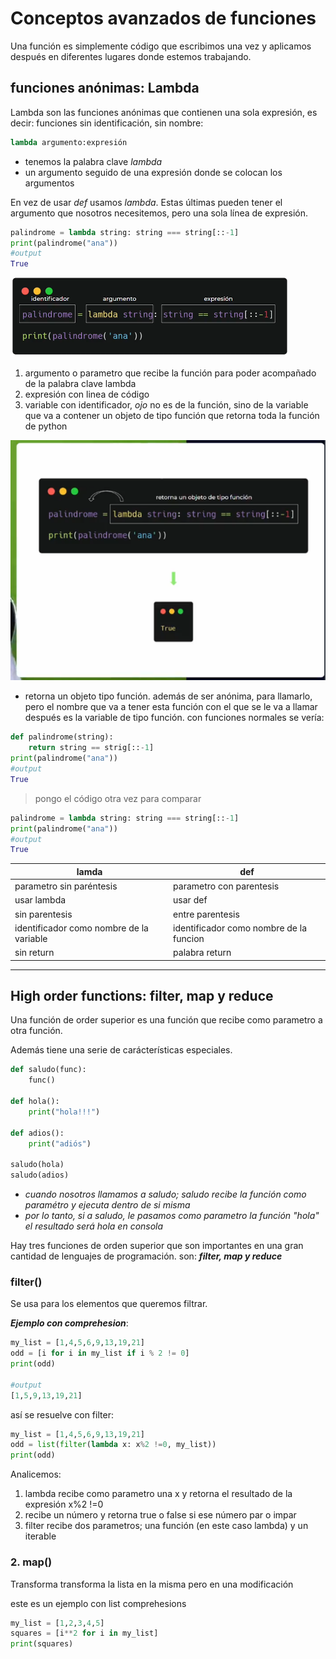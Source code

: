 # Conceptos avanzados de funciones
Una función es simplemente código que escribimos una vez y aplicamos después en diferentes lugares donde estemos trabajando.

## funciones anónimas: Lambda

Lambda son las funciones anónimas que contienen una sola expresión, es decir: funciones sin identificación, sin nombre:

```python
lambda argumento:expresión
```
* tenemos la palabra clave *lambda*
* un argumento seguido de una expresión donde se colocan los argumentos

En vez de usar *def* usamos *lambda*. Estas últimas pueden tener el argumento que nosotros necesitemos, pero una sola línea de expresión.

```python
palindrome = lambda string: string === string[::-1]
print(palindrome("ana"))
#output
True
```
![lambda](../M-a-ciclos_comp/images/lambda.png)
1. argumento o parametro que recibe la función para poder  acompañado de la palabra clave lambda
2. expresión con linea de código
3. variable con identificador, *ojo* no es de la función, sino de la variable que va a contener un objeto de tipo función que retorna toda la función de python

![lamda2](../M-a-ciclos_comp/images/lambda2.png)

* retorna un objeto tipo función. además de ser anónima, para llamarlo, pero el nombre que va a tener esta función con el que se le va a llamar después es la variable de tipo función.
con funciones normales se vería:

```python
def palindrome(string):
    return string == strig[::-1]
print(palindrome("ana"))
#output
True
```
>pongo el código otra vez para comparar

```python
palindrome = lambda string: string === string[::-1]
print(palindrome("ana"))
#output
True
```

| lamda    | def   |
| ---------| ------|
|parametro sin paréntesis | parametro con parentesis|
| usar lambda   | usar def  |
| sin parentesis    | entre parentesis |
| identificador como nombre de la variable | identificador como nombre de la funcion
| sin return | palabra return |

---

## High order functions: filter, map y reduce
Una función de order superior es una función que recibe como parametro a otra función.

Además tiene una serie de carácterísticas especiales.

```python
def saludo(func):
    func()

def hola():
    print("hola!!!")

def adios():
    print("adiós")

saludo(hola)
saludo(adios)
```
* *cuando nosotros llamamos a saludo; saludo recibe la función como paramétro y ejecuta dentro de si misma*
* *por lo tanto, si a saludo, le pasamos como parametro la función "hola" el resultado será hola en consola*

Hay tres funciones de orden superior que son importantes en una gran cantidad de lenguajes de programación. son: ***filter, map y reduce***

### filter()

Se usa para los elementos que queremos filtrar.

***Ejemplo con comprehesion***:
```python
my_list = [1,4,5,6,9,13,19,21]
odd = [i for i in my_list if i % 2 != 0]
print(odd)

#output
[1,5,9,13,19,21]
```
así se resuelve con filter:
```python
my_list = [1,4,5,6,9,13,19,21]
odd = list(filter(lambda x: x%2 !=0, my_list))
print(odd)
```
Analicemos:
1. lambda recibe como parametro una x y retorna el resultado de la expresión x%2 !=0
2. recibe un número y retorna true o false si ese número par o impar
3. filter recibe dos parametros; una función (en este caso lambda) y un iterable


### 2. map()
Transforma transforma la lista en la misma pero en una modificación

este es un ejemplo con list comprehesions
```python
my_list = [1,2,3,4,5]
squares = [i**2 for i in my_list]
print(squares)
```
